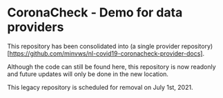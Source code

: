 # CoronaCheck - Demo for data providers 

This repository has been consolidated into (a single provider repository)[https://github.com/minvws/nl-covid19-coronacheck-provider-docs]. 

Although the code can still be found here, this repository is now readonly and future updates will only be done in the new location.

This legacy repository is scheduled for removal on July 1st, 2021.

